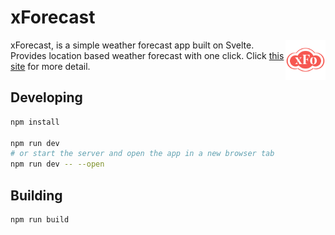 # xForecast

<img align="right" width="64" height="64" src="./static/images/logo.png">

xForecast, is a simple weather forecast app built on Svelte. Provides location based weather forecast with one click. Click [this site](http://xforecast.shinjl.com) for more detail.

## Developing

```bash
npm install

npm run dev
# or start the server and open the app in a new browser tab
npm run dev -- --open
```

## Building

```bash
npm run build
```

